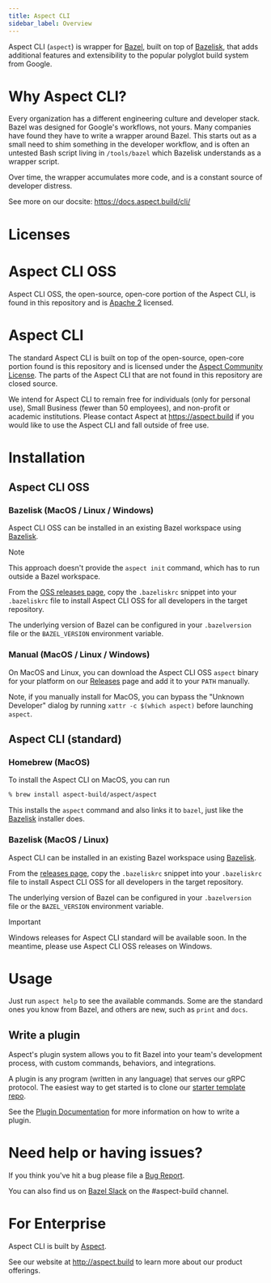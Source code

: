 ```yaml
---
title: Aspect CLI
sidebar_label: Overview
---
```


Aspect CLI (`aspect`) is wrapper for [Bazel], built on top of [Bazelisk], that adds additional features and extensibility to the popular polyglot build system from Google.

# Why Aspect CLI?

Every organization has a different engineering culture and developer stack.
Bazel was designed for Google's workflows, not yours.
Many companies have found they have to write a wrapper around Bazel.
This starts out as a small need to shim something in the developer workflow, and is often an
untested Bash script living in `/tools/bazel` which Bazelisk understands as a wrapper script.

Over time, the wrapper accumulates more code, and is a constant source of developer distress.

See more on our docsite: <https://docs.aspect.build/cli/>

# Licenses

# Aspect CLI OSS

Aspect CLI OSS, the open-source, open-core portion of the Aspect CLI, is found in this repository and is [Apache 2](./LICENSE) licensed.

# Aspect CLI

The standard Aspect CLI is built on top of the open-source, open-core portion found is this repository and is licensed under the [Aspect Community License](./ASPECT_COMMUNITY_LICENSE). The parts of the Aspect CLI that are not found in this repository are closed source.

We intend for Aspect CLI to remain free for individuals (only for personal use), Small Business (fewer than 50 employees), and non-profit or academic institutions. Please contact Aspect at https://aspect.build if you would like to use the Aspect CLI and fall outside of free use.

# Installation

## Aspect CLI OSS

### Bazelisk (MacOS / Linux / Windows)

Aspect CLI OSS can be installed in an existing Bazel workspace using [Bazelisk].

> [!NOTE]
> This approach doesn't provide the `aspect init` command, which has to run outside a Bazel workspace.

From the [OSS releases page](https://github.com/aspect-build/aspect-cli/releases),
copy the `.bazeliskrc` snippet into your `.bazeliskrc` file to install Aspect CLI OSS for all developers in the target repository.

The underlying version of Bazel can be configured in your `.bazelversion` file or the `BAZEL_VERSION` environment variable.

### Manual (MacOS / Linux / Windows)

On MacOS and Linux, you can download the Aspect CLI OSS `aspect` binary for your platform on our
[Releases](https://github.com/aspect-build/aspect-cli/releases) page and add it to your `PATH` manually.

Note, if you manually install for MacOS, you can bypass the "Unknown Developer" dialog by running
`xattr -c $(which aspect)` before launching `aspect`.

## Aspect CLI (standard)

### Homebrew (MacOS)

To install the Aspect CLI on MacOS, you can run

```sh
% brew install aspect-build/aspect/aspect
```

This installs the `aspect` command and also links it to `bazel`, just like the [Bazelisk] installer does.

### Bazelisk (MacOS / Linux)

Aspect CLI can be installed in an existing Bazel workspace using [Bazelisk].

From the [releases page](https://docs.aspect.build/cli/releases/),
copy the `.bazeliskrc` snippet into your `.bazeliskrc` file to install Aspect CLI OSS for all developers in the target repository.

The underlying version of Bazel can be configured in your `.bazelversion` file or the `BAZEL_VERSION` environment variable.

> [!IMPORTANT]
> Windows releases for Aspect CLI standard will be available soon. In the meantime, please use Aspect CLI OSS releases on Windows.

# Usage

Just run `aspect help` to see the available commands.
Some are the standard ones you know from Bazel, and others are new, such as `print` and `docs`.

## Write a plugin

Aspect's plugin system allows you to fit Bazel into your team's development process,
with custom commands, behaviors, and integrations.

A plugin is any program (written in any language) that serves our gRPC protocol.
The easiest way to get started is to clone our
[starter template repo](https://github.com/aspect-build/aspect-cli-plugin-template).

See the [Plugin Documentation](./plugins.md) for more information on how to write a plugin.

# Need help or having issues?

If you think you've hit a bug please file a [Bug Report](https://github.com/aspect-build/aspect-cli/issues/new/choose).

You can also find us on [Bazel Slack](https://slack.bazel.build/) on the #aspect-build channel.

# For Enterprise

Aspect CLI is built by [Aspect](http://aspect.build).

See our website at <http://aspect.build> to learn more about our product offerings.

[Bazel]: http://bazel.build
[Bazelisk]: https://github.com/bazelbuild/bazelisk
